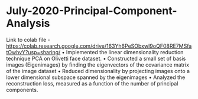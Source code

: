 # July-2020-Principal-Component-Analysis
Link to colab file - https://colab.research.google.com/drive/163Yh6PeSObxwI9oQF08RE7MSfatOwhvY?usp=sharing/
• Implemented the linear dimensionality reduction technique PCA on Olivetti face dataset.
• Constructed a small set of basis images (Eigenimages) by finding the eigenvectors of the covariance matrix of the image dataset
• Reduced dimensionality by projecting images onto a lower dimensional subspace spanned by the eigenimages
• Analyzed the reconstruction loss, measured as a function of the number of principal components.

